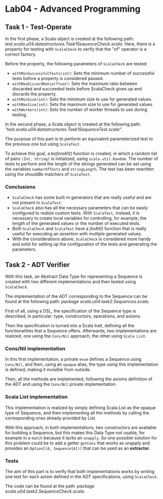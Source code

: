 # Lab04 - Advanced Programming

## Task 1 - Test-Operate

In the first phase, a Scala object is created at the following path: *test.scala.u04.datastructures.Task1SequenceCheck.scala*. Here, there is a property for testing with `ScalaCheck` to verify that the "of" operator is a correct factory.

Before the property, the following parameters of `ScalaCheck` are tested:

- `withMinSuccessfulTests(int)`: Sets the minimum number of successful tests before a property is considered passed.
- `withMaxDiscardRatio(float)`: Sets the maximum ratio between discarded and succeeded tests before ScalaCheck gives up and discards the property.
- `withMinSize(int)`: Sets the minimum size to use for generated values.
- `withMaxSize(int)`: Sets the maximum size to use for generated values.
- `withWorkers(int)`: Sets the number of worker threads to use during testing.

In the second phase, a Scala object is created at the following path: *"test.scala.u04.datastructures.Task1SequenceTest.scala"*.

The purpose of this part is to perform an equivalent parameterized test to the previous one but using `ScalaTest`.

To achieve this goal, a *beforeAll()* function is created, in which a random list of pairs `(Int, String)` is initialized, using `scala.util.Random`. The number of tests to perform and the length of the strings generated can be set using the variables `numberOfTests` and `stringLength`. The test has been rewritten using the *shouldBe* matchers of `ScalaTest`.

### Conclusions

- `ScalaCheck` has some built-in generators that are really useful and are not present in `ScalaTest`.
- `ScalaCheck` also has all the necessary parameters that can be easily configured to realize custom tests. With `ScalaTest`, instead, it is necessary to create local variables for controlling, for example, the length of the generated values or the number of executed tests.
- Both `ScalaCheck` and `ScalaTest` have a *forAll()* function that is really useful for executing an assertion with multiple generated values.
- With the considerations above, `ScalaCheck` is considered more handy and solid for setting up the configuration of the tests and generating the parameters.

## Task 2 - ADT Verifier

With this task, an Abstract Data Type for representing a Sequence is created with two different implementations and then tested using `ScalaCheck`.

The implementation of the ADT corresponding to the Sequence can be found at the following path: *package scala.u04.task2.Sequences.scala*.

First of all, using a DSL, the specification of the Sequence type is described, in particular: type, constructors, operations, and axioms.

Then the specification is turned into a Scala trait, defining all the functionalities that a Sequence offers. Afterwards, two implementations are realized, one using the `Cons/Nil` approach, the other using `Scala List`.

### Cons/Nil implementation

In this first implementation, a private `enum` defines a Sequence using `Cons/Nil`, and then, using an `opaque` alias, the type using this implementation is defined, making it invisible from outside.

Then, all the methods are implemented, following the axioms definition of the ADT and using the `Cons/Nil` private implementation.

### Scala List implementation

This implementation is realized by simply defining Scala.List as the opaque type of Sequence, and then implementing all the methods by calling the corresponding ones already provided by List.

With this approach, in both implementations, two constructors are available for building a Sequence, but this makes this Data Type not usable, for example in a `match` because it lacks an `unapply`. So one possible solution for this problem could be to add a getter `getCons` that works as unapply and provides an `Option[(A, Sequence[A])]` that can be used as an **extractor**.

### Tests

The aim of this part is to verify that both implementations works by writing one test for each axiom defined in the ADT specifications, using `ScalaCheck`.

The code can be found at the path: *package scala.u04.task2.SequenceCheck.scala*.
